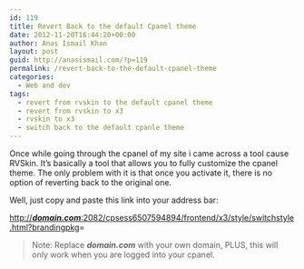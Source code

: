 ```yaml
---
id: 119
title: Revert Back to the default Cpanel theme
date: 2012-11-20T16:44:20+00:00
author: Anas Ismail Khan
layout: post
guid: http://anasismail.com/?p=119
permalink: /revert-back-to-the-default-cpanel-theme
categories:
  - Web and dev
tags:
  - revert from rvskin to the default cpanel theme
  - revert from rvskin to x3
  - rvskin to x3
  - switch back to the default cpanle theme
---
```

Once while going through the cpanel of my site i came across a tool cause RVSkin. It&#8217;s basically a tool that allows you to fully customize the cpanel theme. The only problem with it is that once you activate it, there is no option of reverting back to the original one.

Well, just copy and paste this link into your address bar:

[http://**_domain.com_**:2082/cpsess6507594894/frontend/x3/style/switchstyle.html?brandingpkg](http://anasismail.com:2082/cpsess6507594894/frontend/x3/style/switchstyle.html?brandingpkg)=

> Note: Replace **_domain.com_** with your own domain, PLUS, this will only work when you are logged into your cpanel.

&nbsp;